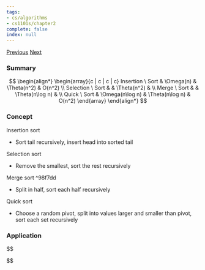 ```yaml
---
tags:
- cs/algorithms
- cs1101s/chapter2
complete: false
index: null
---
```

[Previous](/labyrinth/notes/cs/cs1101s/searching)   [Next](/labyrinth/notes/cs/cs1101s/mutable_data)
### Summary
$$
\begin{align*}
\begin{array}{c | c | c | c}
Insertion \ Sort & \Omega(n) & \Theta(n^2) & O(n^2) \\
Selection \ Sort & & \Theta(n^2) & \\
Merge \ Sort & & \Theta(n\log n) & \\
Quick \ Sort & \Omega(n\log n) & \Theta(n\log n) & O(n^2)
\end{array}
\end{align*}
$$
### Concept
Insertion sort
- Sort tail recursively, insert head into sorted tail

Selection sort
- Remove the smallest, sort the rest recursively

Merge sort ^98f7dd
- Split in half, sort each half recursively

Quick sort
- Choose a random pivot, split into values larger and smaller than pivot, sort each set recursively
### Application
$$

$$

